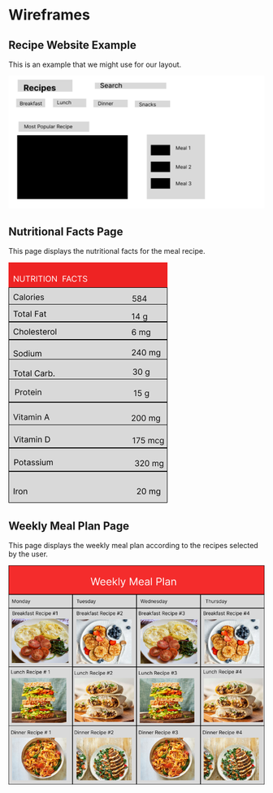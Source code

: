 # Wireframes

## Recipe Website Example

This is an example that we might use for our layout.

![Wireframe 1](./wireframeAmin.jpg)

## Nutritional Facts Page

This page displays the nutritional facts for the meal recipe. 

![Wireframe 2](./nutritionalFactsWireframe.png)

## Weekly Meal Plan Page

This page displays the weekly meal plan according to the recipes selected by the user.

![Wireframe 3](./weeklyMealPlanWireframe.png)
